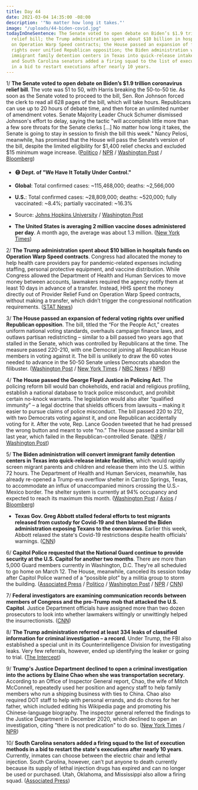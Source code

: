 ```yaml
---
title: Day 44
date: 2021-03-04 14:35:00 -08:00
description: '"No matter how long it takes."'
image: "/uploads/44-biden-covid.jpg"
todayInOneSentence: The Senate voted to open debate on Biden’s $1.9 trillion coronavirus
  relief bill; the Trump administration spent about $10 billion in hospitals funds
  on Operation Warp Speed contracts; the House passed an expansion of federal voting
  rights over unified Republican opposition; the Biden administration will convert
  immigrant family detention centers in Texas into quick-release intake facilities;
  and South Carolina senators added a firing squad to the list of execution methods
  in a bid to restart executions after nearly 10 years.
---
```


1/ **The Senate voted to open debate on Biden’s $1.9 trillion coronavirus relief bill**. The vote was 51 to 50, with Harris breaking the 50-to-50 tie. As soon as the Senate voted to proceed to the bill, Sen. Ron Johnson forced the clerk to read all 628 pages of the bill, which will take hours. Republicans can use up to 20 hours of debate time, and then force an unlimited number of amendment votes. Senate Majority Leader Chuck Schumer dismissed Johnson's effort to delay, saying the tactic "will accomplish little more than a few sore throats for the Senate clerks \[...\] No matter how long it takes, the Senate is going to stay in session to finish the bill this week." Nancy Pelosi, meanwhile, has promised that the House will pass the Senate’s version of the bill, despite the limited eligibility for $1,400 relief checks and excluded $15 minimum wage increase. ([Politico](https://www.politico.com/news/2021/03/04/senate-biden-covid-relief-debate-473617) / [NPR](https://www.npr.org/2021/03/04/973751620/democrats-tweak-covid-19-relief-package-in-hopes-of-speedy-senate-approval) / [Washington Post](https://www.washingtonpost.com/us-policy/2021/03/04/biden-stimulus-covid-relief/) / [Bloomberg](https://www.bloomberg.com/news/articles/2021-03-04/here-s-what-s-in-the-senate-s-1-9-trillion-stimulus-legislation?srnd=premium&sref=MIBMEEoj))

* #### 😷 Dept. of "We Have It Totally Under Control."

* **Global**: Total confirmed cases: \~115,468,000; deaths: \~2,566,000

* **U.S.**: Total confirmed cases: \~28,809,000; deaths: \~520,000; fully vaccinated: \~8.4%; partially vaccinated: \~16.3%

* Source: [Johns Hopkins University](https://coronavirus.jhu.edu/map.html) / [Washington Post](https://www.washingtonpost.com/graphics/2020/health/covid-vaccine-states-distribution-doses/)

* **The United States is averaging 2 million vaccine doses administered per day**. A month ago, the average was about 1.3 million. ([New York Times](https://www.nytimes.com/live/2021/03/04/world/covid-19-coronavirus/the-united-states-is-now-averaging-2-million-vaccine-doses-administered-per-day))

2/ **The Trump administration spent about $10 billion in hospitals funds on Operation Warp Speed contracts**. Congress had allocated the money to help health care providers pay for pandemic-related expenses including staffing, personal protective equipment, and vaccine distribution.  While Congress allowed the Department of Health and Human Services to move money between accounts, lawmakers required the agency notify them at least 10 days in advance of a transfer. Instead, HHS spent the money directly out of Provider Relief Fund on Operation Warp Speed contracts, without making a transfer, which didn’t trigger the congressional notification requirements. ([STAT News](https://www.statnews.com/2021/03/02/trump-administration-quietly-spent-billions-in-hospital-funds-on-operation-warp-speed/))

3/ **The House passed an expansion of federal voting rights over unified Republican opposition**. The bill, titled the “For the People Act,” creates uniform national voting standards, overhauls campaign finance laws, and outlaws partisan redistricting – similar to a bill passed two years ago that stalled in the Senate, which was controlled by Republicans at the time. The measure passed 220-210, with one Democrat joining all Republican House members in voting against it. The bill is unlikely to draw the 60 votes needed to advance in the 50-50 Senate unless Democrats abandon the filibuster. ([Washington Post](https://www.washingtonpost.com/politics/house-elections-voting-pelosi-/2021/03/03/e434df58-7c22-11eb-a976-c028a4215c78_story.html) / [New York Times](https://www.nytimes.com/2021/03/03/us/politics/house-voting-rights-bill.html) / [NBC News](https://www.nbcnews.com/politics/congress/house-passes-sweeping-voting-rights-ethics-bill-n1259549) / [NPR](https://www.npr.org/2021/03/03/972568115/house-approves-major-election-and-campaign-finance-reform-bill))

4/ **The House passed the George Floyd Justice in Policing Act**. The policing reform bill would ban chokeholds, end racial and religious profiling, establish a national database to track police misconduct, and prohibit certain no-knock warrants. The legislation would also alter “qualified immunity” – a legal doctrine that shields officers from lawsuits – making it easier to pursue claims of police misconduct. The bill passed 220 to 212, with two Democrats voting against it, and one Republican accidentally voting for it. After the vote, Rep. Lance Gooden tweeted that he had pressed the wrong button and meant to vote “no.” The House passed a similar bill last year, which failed in the Republican-controlled Senate. ([NPR](https://www.npr.org/2021/03/03/973111306/house-approves-police-reform-bill-named-after-george-floyd) / [Washington Post](https://www.washingtonpost.com/politics/george-floyd-police-reform-bill-vote/2021/03/03/5ea9ba3a-7c6c-11eb-85cd-9b7fa90c8873_story.html))

5/ **The Biden administration will convert immigrant family detention centers in Texas into quick-release intake facilities**, which would rapidly screen migrant parents and children and release them into the U.S. within 72 hours. The Department of Health and Human Services, meanwhile, has already re-opened a Trump-era overflow shelter in Carrizo Springs, Texas, to accommodate an influx of unaccompanied minors crossing the U.S.-Mexico border. The shelter system is currently at 94% occupancy and expected to reach its maximum this month. ([Washington Post](https://www.washingtonpost.com/immigration/texas-family-detention-centers-changed/2021/03/04/6a0bfa8a-7b6f-11eb-b3d1-9e5aa3d5220c_story.html) / [Axios](https://www.axios.com/biden-child-migrant-border-hhs-leaked-99e6d9a2-20f7-415e-b75c-c23d5c417914.html) / [Bloomberg](https://www.bloomberg.com/news/articles/2021-03-04/biden-risks-border-crisis-as-migrant-children-fill-up-shelters?sref=MIBMEEoj))

* **Texas Gov. Greg Abbott stalled federal efforts to test migrants released from custody for Covid-19 and then blamed the Biden administration exposing Texans to the coronavirus**. Earlier this week, Abbott relaxed the state's Covid-19 restrictions despite health officials' warnings. ([CNN](https://www.cnn.com/2021/03/04/politics/abbott-migrants-covid-testing/index.html))

6/ **Capitol Police requested that the National Guard continue to provide security at the U.S. Capitol for another two months**. There are more than 5,000 Guard members currently in Washington, D.C. They're all scheduled to go home on March 12. The House, meanwhile, canceled its session today after Capitol Police warned of a “possible plot” by a militia group to storm the building. ([Associated Press](https://apnews.com/article/police-request-60-day-extension-national-guard-us-capitol-c1b4973dce1b48c17c3dca7f5fb6e5fb) / [Politico](https://www.politico.com/news/2021/03/03/house-security-threat-473411) / [Washington Post](https://www.washingtonpost.com/national-security/2021/03/04/capitol-police-request-extension-national-guard-protect-congress-defense-officials-say/?itid=hp-top-table-main) / [NPR](https://www.npr.org/2021/03/03/973310942/capitol-police-warns-of-another-possible-right-wing-attack-on-congress) / [CNN](https://www.cnn.com/2021/03/03/politics/march-4-capitol-threat-michael-mccaul-cnntv/))

7/ **Federal investigators are examining communication records between members of Congress and the pro-Trump mob that attacked the U.S. Capitol**. Justice Department officials have assigned more than two dozen prosecutors to look into whether lawmakers wittingly or unwittingly helped the insurrectionists. ([CNN](https://www.cnn.com/2021/03/04/politics/capitol-riot-investigation-lawmakers/index.html))

8/ **The Trump administration referred at least 334 leaks of classified information for criminal investigation – a record**. Under Trump, the FBI also established a special unit in its Counterintelligence Division for investigating leaks. Very few referrals, however, ended up identifying the leaker or going to trial. ([The Intercept](https://theintercept.com/2021/03/02/trump-leaks-criminal-investigation/))

9/ **Trump's Justice Department declined to open a criminal investigation into the actions by Elaine Chao when she was transportation secretary**. According to an Office of Inspector General report, Chao, the wife of Mitch McConnell, repeatedly used her position and agency staff to help family members who run a shipping business with ties to China. Chao also required DOT staff to help with personal errands, and do chores for her father, which included editing his Wikipedia page and promoting his Chinese-language biography. The inspector general referred the findings to the Justice Department in December 2020, which declined to open an investigation, citing "there is not predication" to do so. ([New York Times](https://www.nytimes.com/2021/03/03/us/politics/elaine-chao-inspector-general-report.html) / [NPR](https://www.npr.org/2021/03/04/973564687/elaine-chao-used-dot-resources-for-personal-errands-family-business-inspector-sa))

10/ **South Carolina senators added a firing squad to the list of execution methods in a bid to restart the state's executions after nearly 10 years**. Currently, inmates can choose between the electric chair and lethal injection. South Carolina, however, can’t put anyone to death currently because its supply of lethal injection drugs has expired and can no longer be used or purchased. Utah, Oklahoma, and Mississippi also allow a firing squad. ([Associated Press](https://apnews.com/article/columbia-bills-executions-south-carolina-prisons-d2109813b075045377aae18e25b2fef5))